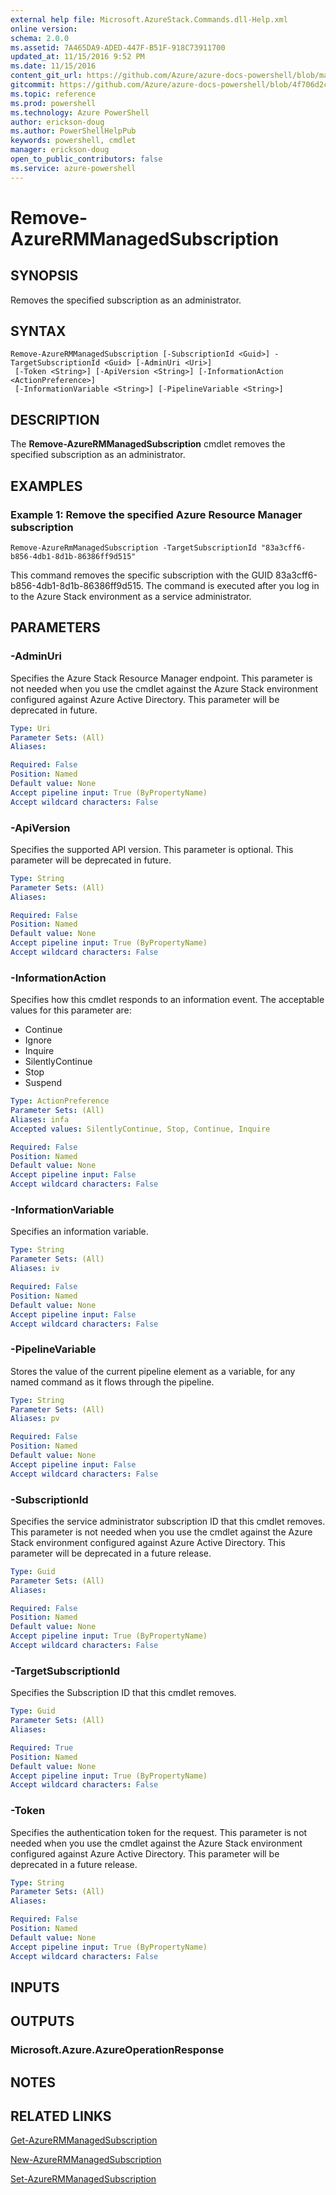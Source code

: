 ```yaml
---
external help file: Microsoft.AzureStack.Commands.dll-Help.xml
online version:
schema: 2.0.0
ms.assetid: 7A465DA9-ADED-447F-B51F-918C73911700
updated_at: 11/15/2016 9:52 PM
ms.date: 11/15/2016
content_git_url: https://github.com/Azure/azure-docs-powershell/blob/master/azureps-cmdlets-docs/ResourceManager/AzureRM.AzureStackAdmin/v1.2.6/Remove-AzureRMManagedSubscription.md
gitcommit: https://github.com/Azure/azure-docs-powershell/blob/4f706d2c1618dbb78e7ccf2f58b90336813a13f1/azureps-cmdlets-docs/ResourceManager/AzureRM.AzureStackAdmin/v1.2.6/Remove-AzureRMManagedSubscription.md
ms.topic: reference
ms.prod: powershell
ms.technology: Azure PowerShell
author: erickson-doug
ms.author: PowerShellHelpPub
keywords: powershell, cmdlet
manager: erickson-doug
open_to_public_contributors: false
ms.service: azure-powershell
---
```


# Remove-AzureRMManagedSubscription

## SYNOPSIS
Removes the specified subscription as an administrator.

## SYNTAX

```
Remove-AzureRMManagedSubscription [-SubscriptionId <Guid>] -TargetSubscriptionId <Guid> [-AdminUri <Uri>]
 [-Token <String>] [-ApiVersion <String>] [-InformationAction <ActionPreference>]
 [-InformationVariable <String>] [-PipelineVariable <String>]
```

## DESCRIPTION
The **Remove-AzureRMManagedSubscription** cmdlet removes the specified subscription as an administrator.

## EXAMPLES

### Example 1: Remove the specified Azure Resource Manager subscription
```
Remove-AzureRmManagedSubscription -TargetSubscriptionId "83a3cff6-b856-4db1-8d1b-86386ff9d515"
```

This command removes the specific subscription with the GUID 83a3cff6-b856-4db1-8d1b-86386ff9d515.
The command is executed after you log in to the Azure Stack environment as a service administrator.

## PARAMETERS

### -AdminUri
Specifies the Azure Stack Resource Manager endpoint.
This parameter is not needed when you use the cmdlet against the Azure Stack environment configured against Azure Active Directory.
This parameter will be deprecated in future.

```yaml
Type: Uri
Parameter Sets: (All)
Aliases:

Required: False
Position: Named
Default value: None
Accept pipeline input: True (ByPropertyName)
Accept wildcard characters: False
```

### -ApiVersion
Specifies the supported API version.
This parameter is optional.
This parameter will be deprecated in future.

```yaml
Type: String
Parameter Sets: (All)
Aliases:

Required: False
Position: Named
Default value: None
Accept pipeline input: True (ByPropertyName)
Accept wildcard characters: False
```

### -InformationAction
Specifies how this cmdlet responds to an information event.
The acceptable values for this parameter are:
* Continue
* Ignore
* Inquire
* SilentlyContinue
* Stop
* Suspend

```yaml
Type: ActionPreference
Parameter Sets: (All)
Aliases: infa
Accepted values: SilentlyContinue, Stop, Continue, Inquire

Required: False
Position: Named
Default value: None
Accept pipeline input: False
Accept wildcard characters: False
```

### -InformationVariable
Specifies an information variable.

```yaml
Type: String
Parameter Sets: (All)
Aliases: iv

Required: False
Position: Named
Default value: None
Accept pipeline input: False
Accept wildcard characters: False
```

### -PipelineVariable
Stores the value of the current pipeline element as a variable, for any named command as it flows through the pipeline.

```yaml
Type: String
Parameter Sets: (All)
Aliases: pv

Required: False
Position: Named
Default value: None
Accept pipeline input: False
Accept wildcard characters: False
```

### -SubscriptionId
Specifies the service administrator subscription ID that this cmdlet removes.
This parameter is not needed when you use the cmdlet against the Azure Stack environment configured against Azure Active Directory.
This parameter will be deprecated in a future release.

```yaml
Type: Guid
Parameter Sets: (All)
Aliases:

Required: False
Position: Named
Default value: None
Accept pipeline input: True (ByPropertyName)
Accept wildcard characters: False
```

### -TargetSubscriptionId
Specifies the Subscription ID that this cmdlet removes.

```yaml
Type: Guid
Parameter Sets: (All)
Aliases:

Required: True
Position: Named
Default value: None
Accept pipeline input: True (ByPropertyName)
Accept wildcard characters: False
```

### -Token
Specifies the authentication token for the request.
This parameter is not needed when you use the cmdlet against the Azure Stack environment configured against Azure Active Directory.
This parameter will be deprecated in a future release.

```yaml
Type: String
Parameter Sets: (All)
Aliases:

Required: False
Position: Named
Default value: None
Accept pipeline input: True (ByPropertyName)
Accept wildcard characters: False
```

## INPUTS

## OUTPUTS

### Microsoft.Azure.AzureOperationResponse

## NOTES

## RELATED LINKS

[Get-AzureRMManagedSubscription](xref:ResourceManager/AzureRM.AzureStackAdmin/v1.2.6/Get-AzureRMManagedSubscription.md)

[New-AzureRMManagedSubscription](xref:ResourceManager/AzureRM.AzureStackAdmin/v1.2.6/New-AzureRMManagedSubscription.md)

[Set-AzureRMManagedSubscription](xref:ResourceManager/AzureRM.AzureStackAdmin/v1.2.6/Set-AzureRMManagedSubscription.md)
